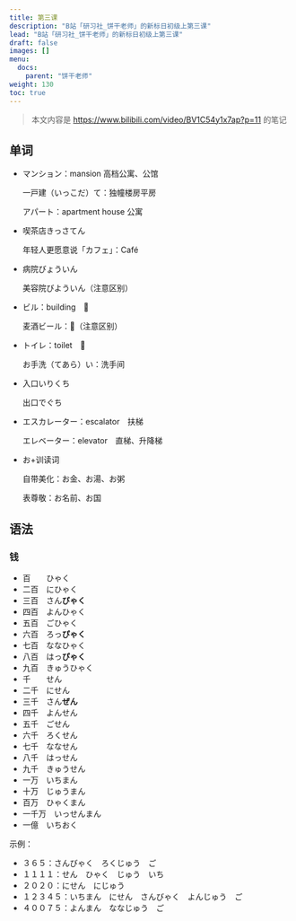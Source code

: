 ```yaml
---
title: 第三课
description: "B站「研习社_饼干老师」的新标日初级上第三课"
lead: "B站「研习社_饼干老师」的新标日初级上第三课"
draft: false
images: []
menu:
  docs:
    parent: "饼干老师"
weight: 130
toc: true
---
```


> 本文内容是 https://www.bilibili.com/video/BV1C54y1x7ap?p=11 的笔记

## 单词

- マンション：mansion 高档公寓、公馆

  一戸建（いっこだ）て：独幢楼房平房

  アパート：apartment house 公寓

- 喫茶店きっさてん

  年轻人更愿意说「カフェ」：Café

- 病院びょういん

  美容院びよういん（注意区别）

- ビル：building　🏢

  麦酒ビール：🍺（注意区别）

- トイレ：toilet　🚻

  お手洗（てあら）い：洗手间

- 入口いりくち

  出口でぐち

- エスカレーター：escalator　扶梯

  エレベーター：elevator　直梯、升降梯

- お+训读词

  自带美化：お金、お湯、お粥

  表尊敬：お名前、お国

## 语法

### 钱

- 百　　ひゃく
- 二百　にひゃく
- 三百　さん**びゃく**
- 四百　よんひゃく
- 五百　ごひゃく
- 六百　ろっ**ぴゃく**
- 七百　ななひゃく
- 八百　はっ**ぴゃく**
- 九百　きゅうひゃく
- 千　　せん
- 二千　にせん
- 三千　さん**ぜん**
- 四千　よんせん
- 五千　ごせん
- 六千　ろくせん
- 七千　ななせん
- 八千　はっせん
- 九千　きゅうせん
- 一万　いちまん
- 十万　じゅうまん
- 百万　ひゃくまん
- 一千万　いっせんまん
- 一億　いちおく

示例：

- ３６５：さんびゃく　ろくじゅう　ご
- １１１１：せん　ひゃく　じゅう　いち
- ２０２０：にせん　にじゅう
- １２３４５：いちまん　にせん　さんびゃく　よんじゅう　ご
- ４００７５：よんまん　ななじゅう　ご




